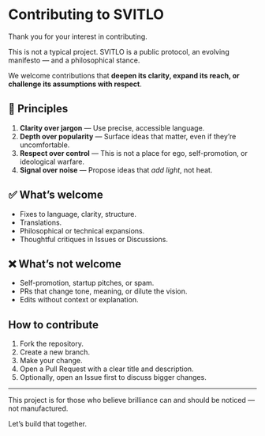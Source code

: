 # Contributing to SVITLO

Thank you for your interest in contributing.

This is not a typical project.
SVITLO is a public protocol, an evolving manifesto — and a philosophical stance.

We welcome contributions that **deepen its clarity, expand its reach, or challenge its assumptions with respect**.

## 🧠 Principles

1. **Clarity over jargon** — Use precise, accessible language.
2. **Depth over popularity** — Surface ideas that matter, even if they’re uncomfortable.
3. **Respect over control** — This is not a place for ego, self-promotion, or ideological warfare.
4. **Signal over noise** — Propose ideas that *add light*, not heat.

## ✅ What’s welcome

- Fixes to language, clarity, structure.
- Translations.
- Philosophical or technical expansions.
- Thoughtful critiques in Issues or Discussions.

## ❌ What’s not welcome

- Self-promotion, startup pitches, or spam.
- PRs that change tone, meaning, or dilute the vision.
- Edits without context or explanation.

## How to contribute

1. Fork the repository.
2. Create a new branch.
3. Make your change.
4. Open a Pull Request with a clear title and description.
5. Optionally, open an Issue first to discuss bigger changes.

---

This project is for those who believe brilliance can and should be noticed — not manufactured.

Let’s build that together.

